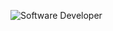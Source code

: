 ![Software Developer](https://capsule-render.vercel.app/api?type=waving&height=300&color=gradient&text=Software%20Developer)

